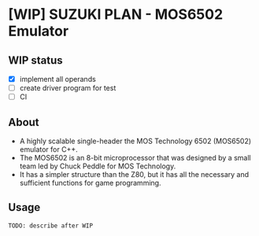 # [WIP] SUZUKI PLAN - MOS6502 Emulator

## WIP status

- [x] implement all operands
- [ ] create driver program for test
- [ ] CI

## About

- A highly scalable single-header the MOS Technology 6502 (MOS6502) emulator for C++.
- The MOS6502 is an 8-bit microprocessor that was designed by a small team led by Chuck Peddle for MOS Technology.
- It has a simpler structure than the Z80, but it has all the necessary and sufficient functions for game programming.

## Usage

```text
TODO: describe after WIP
```
